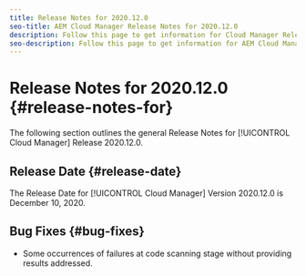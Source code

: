 ```yaml
---
title: Release Notes for 2020.12.0
seo-title: AEM Cloud Manager Release Notes for 2020.12.0
description: Follow this page to get information for Cloud Manager Release 2020.12.0
seo-description: Follow this page to get information for AEM Cloud Manager Release 2020.12.0
---
```

# Release Notes for 2020.12.0 {#release-notes-for}

The following section outlines the general Release Notes for [!UICONTROL Cloud Manager] Release 2020.12.0.

## Release Date {#release-date}

The Release Date for [!UICONTROL Cloud Manager] Version 2020.12.0 is December 10, 2020.

## Bug Fixes {#bug-fixes}

* Some occurrences of failures at code scanning stage without providing results addressed.
